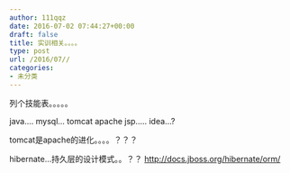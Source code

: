 ```yaml
---
author: 111qqz
date: 2016-07-02 07:44:27+00:00
draft: false
title: 实训相关。。。。
type: post
url: /2016/07//
categories:
- 未分类
---
```


列个技能表。。。。。


java....
mysql...
tomcat
apache
jsp.....
idea...?


tomcat是apache的进化。。。。？？？


hibernate...持久层的设计模式。。？？ http://docs.jboss.org/hibernate/orm/


